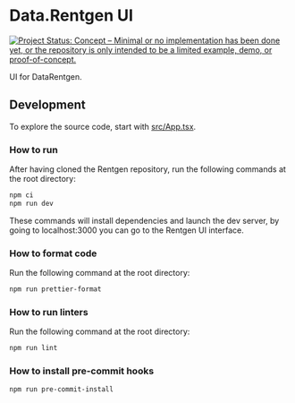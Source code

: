# Data.Rentgen UI

[![Project Status: Concept – Minimal or no implementation has been done yet, or the repository is only intended to be a limited example, demo, or proof-of-concept.](https://www.repostatus.org/badges/latest/concept.svg)](https://www.repostatus.org/#concept)

UI for DataRentgen.

## Development

To explore the source code, start with [src/App.tsx](./src/App.tsx).

### How to run

After having cloned the Rentgen repository, run the following commands at the root directory:

```bash
npm ci
npm run dev
```

These commands will install dependencies and launch the dev server, by going to localhost:3000 you can go to the Rentgen UI interface.

### How to format code

Run the following command at the root directory:

```bash
npm run prettier-format
```

### How to run linters

Run the following command at the root directory:

```bash
npm run lint
```

### How to install pre-commit hooks

```bash
npm run pre-commit-install
```
